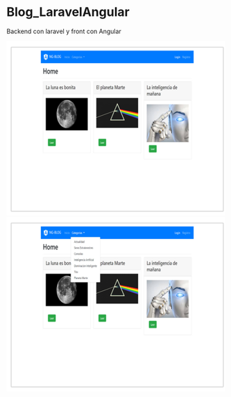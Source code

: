 # Blog_LaravelAngular
Backend con laravel y front con Angular


<img src="p1.jpg" alt="Pruebas">
<img src="p2.jpg" alt="Pruebas">

